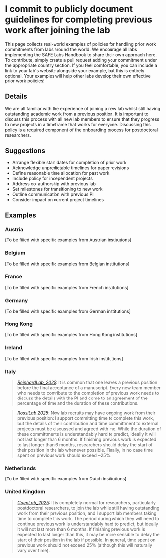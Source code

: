 # I commit to publicly document guidelines for completing previous work after joining the lab

This page collects real-world examples of policies for handling prior work commitments from labs around the world. We encourage all labs implementing the SAFE Labs Handbook to share their own approach here. To contribute, simply create a pull request adding your commitment under the appropriate country section. If you feel comfortable, you can include a link to your lab's website alongside your example, but this is entirely optional. Your examples will help other labs develop their own effective prior work policies!

## Details
We are all familiar with the experience of joining a new lab whilst still having outstanding academic work from a previous position. It is important to discuss this process with all new lab members to ensure that they progress to new projects in a timeframe that works for everyone. Discussing this policy is a required component of the onboarding process for postdoctoral researchers.

## Suggestions
- Arrange flexible start dates for completion of prior work
- Acknowledge unpredictable timelines for paper revisions
- Define reasonable time allocation for past work
- Include policy for independent projects
- Address co-authorship with previous lab
- Set milestones for transitioning to new work
- Outline communication with previous PI
- Consider impact on current project timelines

## Examples

### Austria
[To be filled with specific examples from Austrian institutions]

### Belgium
[To be filled with specific examples from Belgian institutions]

### France
[To be filled with specific examples from French institutions]

### Germany
[To be filled with specific examples from German institutions]

### Hong Kong
[To be filled with specific examples from Hong Kong institutions]

### Ireland
[To be filled with specific examples from Irish institutions]

### Italy
>_[ReinhardLab_2025](https://reinhardlab.org/philosophy):_ It is common that one leaves a previous position before the final acceptance of a manuscript. Every new team member who needs to contribute to the completion of previous work needs to discuss the details with the PI and come to an agreement of the percentage of time and the duration of these contributions.

>_[RossiLab 2025](https://rossilab.iit.it/)_: New lab recruits may have ongoing work from their previous position: I support committing time to complete this work, but the details of their contribution and time committment to external projects must be discussed and agreed with me. While the duration of these committments is understandably hard to predict, ideally it will not last longer than 6 months. If finishing previous work is expected to last longer than 6 months, researchers should delay the start of their position in the lab whenever possible. Finally, in no case time spent on previous work should exceed ~25%.

### Netherlands
[To be filled with specific examples from Dutch institutions]

### United Kingdom
>_[CoenLab_2025](https://coen-lab.com/):_ It is completely normal for researchers, particularly postdoctoral researchers, to join the lab while still having outstanding work from their previous position, and I support lab members taking time to complete this work. The period during which they will need to continue previous work is understandably hard to predict, but ideally it will not last more than 6 months. If finishing previous work is expected to last longer than this, it may be more sensible to delay the start of their position in the lab if possible. In general, time spent on previous work should not exceed 25% (although this will naturally vary over time).
